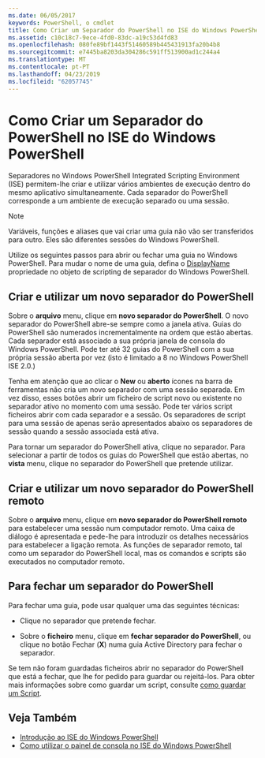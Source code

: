 ```yaml
---
ms.date: 06/05/2017
keywords: PowerShell, o cmdlet
title: Como Criar um Separador do PowerShell no ISE do Windows PowerShell
ms.assetid: c10c18c7-9ece-4fd0-83dc-a19c53d4fd83
ms.openlocfilehash: 080fe89bf1443f51460589b445431913fa20b4b8
ms.sourcegitcommit: e7445ba8203da304286c591ff513900ad1c244a4
ms.translationtype: MT
ms.contentlocale: pt-PT
ms.lasthandoff: 04/23/2019
ms.locfileid: "62057745"
---
```

# <a name="how-to-create-a-powershell-tab-in-windows-powershell-ise"></a>Como Criar um Separador do PowerShell no ISE do Windows PowerShell

Separadores no Windows PowerShell Integrated Scripting Environment (ISE) permitem-lhe criar e utilizar vários ambientes de execução dentro do mesmo aplicativo simultaneamente.
Cada separador do PowerShell corresponde a um ambiente de execução separado ou uma sessão.

> [!NOTE]
> Variáveis, funções e aliases que vai criar uma guia não vão ser transferidos para outro. Eles são diferentes sessões do Windows PowerShell.

Utilize os seguintes passos para abrir ou fechar uma guia no Windows PowerShell.
Para mudar o nome de uma guia, defina o [DisplayName](object-model/The-PowerShellTab-Object.md#displayname) propriedade no objeto de scripting de separador do Windows PowerShell.

## <a name="to-create-and-use-a-new-powershell-tab"></a>Criar e utilizar um novo separador do PowerShell

Sobre o **arquivo** menu, clique em **novo separador do PowerShell**. O novo separador do PowerShell abre-se sempre como a janela ativa.
Guias do PowerShell são numerados incrementalmente na ordem que estão abertas.
Cada separador está associado a sua própria janela de consola do Windows PowerShell.
Pode ter até 32 guias do PowerShell com a sua própria sessão aberta por vez (isto é limitado a 8 no Windows PowerShell ISE 2.0.)

Tenha em atenção que ao clicar o **New** ou **aberto** ícones na barra de ferramentas não cria um novo separador com uma sessão separada.
Em vez disso, esses botões abrir um ficheiro de script novo ou existente no separador ativo no momento com uma sessão.
Pode ter vários script ficheiros abrir com cada separador e a sessão.
Os separadores de script para uma sessão de apenas serão apresentados abaixo os separadores de sessão quando a sessão associada está ativa.

Para tornar um separador do PowerShell ativa, clique no separador. Para selecionar a partir de todos os guias do PowerShell que estão abertas, no **vista** menu, clique no separador do PowerShell que pretende utilizar.

## <a name="to-create-and-use-a-new-remote-powershell-tab"></a>Criar e utilizar um novo separador do PowerShell remoto

Sobre o **arquivo** menu, clique em **novo separador do PowerShell remoto** para estabelecer uma sessão num computador remoto.
Uma caixa de diálogo é apresentada e pede-lhe para introduzir os detalhes necessários para estabelecer a ligação remota.
As funções de separador remoto, tal como um separador do PowerShell local, mas os comandos e scripts são executados no computador remoto.

## <a name="to-close-a-powershell-tab"></a>Para fechar um separador do PowerShell

Para fechar uma guia, pode usar qualquer uma das seguintes técnicas:

- Clique no separador que pretende fechar.

- Sobre o **ficheiro** menu, clique em **fechar separador do PowerShell**, ou clique no botão Fechar (**X**) numa guia Active Directory para fechar o separador.

Se tem não foram guardadas ficheiros abrir no separador do PowerShell que está a fechar, que lhe for pedido para guardar ou rejeitá-los.
Para obter mais informações sobre como guardar um script, consulte [como guardar um Script](How-to-Write-and-Run-Scripts-in-the-Windows-PowerShell-ISE.md#how-to-save-a-script).

## <a name="see-also"></a>Veja Também

- [Introdução ao ISE do Windows PowerShell](Introducing-the-Windows-PowerShell-ISE.md)
- [Como utilizar o painel de consola no ISE do Windows PowerShell](How-to-Use-the-Console-Pane-in-the-Windows-PowerShell-ISE.md)